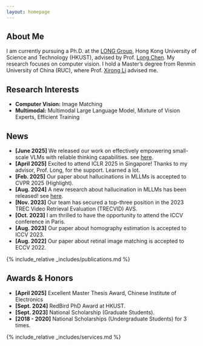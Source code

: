 ```yaml
---
layout: homepage
---
```


## About Me

I am currently pursuing a Ph.D. at the [LONG Group](https://long-group.cse.ust.hk/), Hong Kong University of Science and Technology (HKUST), advised by Prof. [Long Chen](https://zjuchenlong.github.io/). My research focuses on computer vision. I hold a Master’s degree from Renmin University of China (RUC), where Prof. [Xirong Li](https://ruc-aimc-lab.github.io/aboutme/) advised me. 

## Research Interests

- **Computer Vision:** Image Matching
- **Multimodal:** Multimodal Large Language Model, Mixture of Vision Experts, Efficient Training

## News
- **[June 2025]** We released our work on effectively empowering small-scale VLMs with reliable thinking capabilities. see [here](https://arxiv.org/abs/2506.23061v1). 
- **[April 2025]** Excited to attend ICLR 2025 in Singapore! Thanks to my advisor, Prof. Long, for the support. Learned a lot.
- **[Feb. 2025]** Our paper about hallucinations in MLLMs is accepted to CVPR 2025 (Highlight).
- **[Aug. 2024]** A new research about hallucination in MLLMs has been released! see [here](https://arxiv.org/abs/2403.11116). 
- **[Nov. 2023]** Our team has secured a top-three position in the 2023 TREC Video Retrieval Evaluation (TRECVID) AVS.
- **[Oct. 2023]** I am thrilled to have the opportunity to attend the ICCV conference in Paris.
- **[Aug. 2023]** Our paper about homography estimation is accepted to ICCV 2023.
- **[Aug. 2022]** Our paper about retinal image matching is accepted to ECCV 2022.
  
{% include_relative _includes/publications.md %}

## Awards & Honors

- **[April 2025]** Excellent Master Thesis Award, Chinese Institute of Electronics 
- **[Sept. 2024]** RedBird PhD Award at HKUST.
- **[Sept. 2023]** National Scholarship (Graduate Students).
- **[2018 - 2020]** National Scholarships (Undergraduate Students) for 3 times.

{% include_relative _includes/services.md %}


